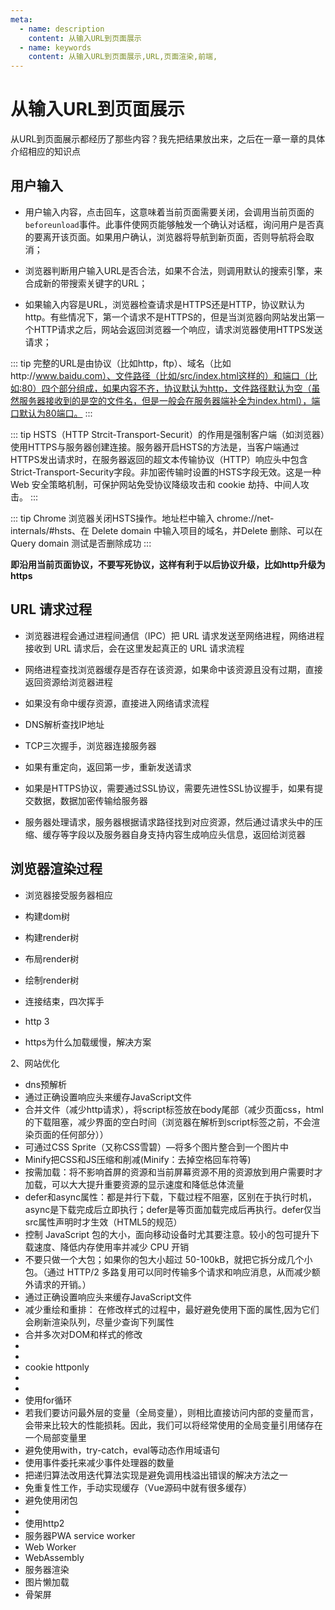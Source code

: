 ```yaml
---
meta:
  - name: description
    content: 从输入URL到页面展示
  - name: keywords
    content: 从输入URL到页面展示,URL,页面渲染,前端,
---
```

# 从输入URL到页面展示

从URL到页面展示都经历了那些内容？我先把结果放出来，之后在一章一章的具体介绍相应的知识点


## 用户输入
+ 用户输入内容，点击回车，这意味着当前页面需要关闭，会调用当前页面的`beforeunload`事件。此事件使网页能够触发一个确认对话框，询问用户是否真的要离开该页面。如果用户确认，浏览器将导航到新页面，否则导航将会取消；

+ 浏览器判断用户输入URL是否合法，如果不合法，则调用默认的搜索引擎，来合成新的带搜索关键字的URL；

+ 如果输入内容是URL，浏览器检查请求是HTTPS还是HTTP，协议默认为http。有些情况下，第一个请求不是HTTPS的，但是当浏览器向网站发出第一个HTTP请求之后，网站会返回浏览器一个响应，请求浏览器使用HTTPS发送请求；

::: tip
完整的URL是由协议（比如http，ftp）、域名（比如http://www.baidu.com）、文件路径（比如/src/index.html这样的）和端口（比如:80）四个部分组成，如果内容不齐，协议默认为http，文件路径默认为空（虽然服务器接收到的是空的文件名，但是一般会在服务器端补全为index.html），端口默认为80端口。
:::

::: tip
HSTS（HTTP Strcit-Transport-Securit）的作用是强制客户端（如浏览器）使用HTTPS与服务器创建连接。服务器开启HSTS的方法是，当客户端通过HTTPS发出请求时，在服务器返回的超文本传输协议（HTTP）响应头中包含Strict-Transport-Security字段。非加密传输时设置的HSTS字段无效。这是一种 Web 安全策略机制，可保护网站免受协议降级攻击和 cookie 劫持、中间人攻击。
:::

::: tip
Chrome 浏览器关闭HSTS操作。地址栏中输入 chrome://net-internals/#hsts、在 Delete domain 中输入项目的域名，并Delete 删除、可以在 Query domain 测试是否删除成功
:::

**即沿用当前页面协议，不要写死协议，这样有利于以后协议升级，比如http升级为https**

## URL 请求过程
+ 浏览器进程会通过进程间通信（IPC）把 URL 请求发送至网络进程，网络进程接收到 URL 请求后，会在这里发起真正的 URL 请求流程

+ 网络进程查找浏览器缓存是否存在该资源，如果命中该资源且没有过期，直接返回资源给浏览器进程

+ 如果没有命中缓存资源，直接进入网络请求流程

+ DNS解析查找IP地址

+ TCP三次握手，浏览器连接服务器

+ 如果有重定向，返回第一步，重新发送请求

+ 如果是HTTPS协议，需要通过SSL协议，需要先进性SSL协议握手，如果有提交数据，数据加密传输给服务器

+ 服务器处理请求，服务器根据请求路径找到对应资源，然后通过请求头中的压缩、缓存等字段以及服务器自身支持内容生成响应头信息，返回给浏览器



## 浏览器渲染过程
+ 浏览器接受服务器相应

+ 构建dom树

+ 构建render树

+ 布局render树

+ 绘制render树

+ 连接结束，四次挥手



+ http 3
+ https为什么加载缓慢，解决方案

2、网站优化
+ dns预解析
+ 通过正确设置响应头来缓存JavaScript文件
+ 合并文件（减少http请求），将script标签放在body尾部（减少页面css，html的下载阻塞，减少界面的空白时间（浏览器在解析到script标签之前，不会渲染页面的任何部分））
+ 可通过CSS Sprite（又称CSS雪碧）—将多个图片整合到一个图片中
+ Minify把CSS和JS压缩和削减(Minify：去掉空格回车符等)
+ 按需加载：将不影响首屏的资源和当前屏幕资源不用的资源放到用户需要时才加载，可以大大提升重要资源的显示速度和降低总体流量
+ defer和async属性：都是并行下载，下载过程不阻塞，区别在于执行时机，async是下载完成后立即执行；defer是等页面加载完成后再执行。defer仅当src属性声明时才生效（HTML5的规范）
+ 控制 JavaScript 包的大小，面向移动设备时尤其要注意。较小的包可提升下载速度、降低内存使用率并减少 CPU 开销
+ 不要只做一个大包；如果你的包大小超过 50-100kB，就把它拆分成几个小包。（通过 HTTP/2 多路复用可以同时传输多个请求和响应消息，从而减少额外请求的开销。）
+ 通过正确设置响应头来缓存JavaScript文件
+ 减少重绘和重排： 在修改样式的过程中，最好避免使用下面的属性,因为它们会刷新渲染队列，尽量少查询下列属性
+ 合并多次对DOM和样式的修改
+ 
+ 
+ cookie httponly
+ 
+ 
+ 使用for循环
+ 若我们要访问最外层的变量（全局变量），则相比直接访问内部的变量而言，会带来比较大的性能损耗。因此，我们可以将经常使用的全局变量引用储存在一个局部变量里
+ 避免使用with，try-catch，eval等动态作用域语句
+ 使用事件委托来减少事件处理器的数量
+ 把递归算法改用迭代算法实现是避免调用栈溢出错误的解决方法之一
+ 免重复性工作，手动实现缓存（Vue源码中就有很多缓存）
+ 避免使用闭包
+ 
+ 使用http2
+ 服务器PWA service worker
+ Web Worker
+ WebAssembly
+ 服务器渲染
+ 图片懒加载
+ 骨架屏

